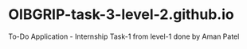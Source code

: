 # OIBGRIP-task-3-level-2.github.io
To-Do Application - Internship Task-1 from level-1 done by Aman Patel
